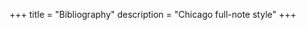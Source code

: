 +++
title = "Bibliography"
description = "Chicago full-note style"
+++

<div id="bibliography"></div>